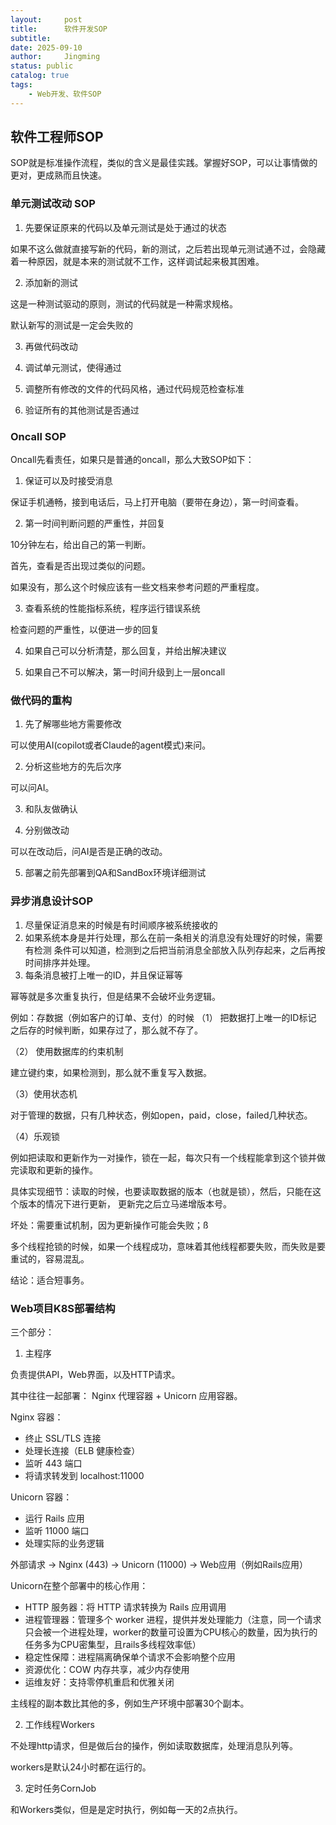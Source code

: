 ```yaml
---
layout:     post
title:      软件开发SOP
subtitle:
date: 2025-09-10
author:     Jingming
status: public
catalog: true
tags:
    - Web开发、软件SOP
---
```


## 软件工程师SOP

SOP就是标准操作流程，类似的含义是最佳实践。掌握好SOP，可以让事情做的更对，更成熟而且快速。

### 单元测试改动 SOP

1. 先要保证原来的代码以及单元测试是处于通过的状态

如果不这么做就直接写新的代码，新的测试，之后若出现单元测试通不过，会隐藏着一种原因，就是本来的测试就不工作，这样调试起来极其困难。

2. 添加新的测试

这是一种测试驱动的原则，测试的代码就是一种需求规格。

默认新写的测试是一定会失败的

3. 再做代码改动

4. 调试单元测试，使得通过

5. 调整所有修改的文件的代码风格，通过代码规范检查标准

6. 验证所有的其他测试是否通过

### Oncall SOP

Oncall先看责任，如果只是普通的oncall，那么大致SOP如下：

1. 保证可以及时接受消息

保证手机通畅，接到电话后，马上打开电脑（要带在身边），第一时间查看。

2. 第一时间判断问题的严重性，并回复

10分钟左右，给出自己的第一判断。

首先，查看是否出现过类似的问题。

如果没有，那么这个时候应该有一些文档来参考问题的严重程度。

3. 查看系统的性能指标系统，程序运行错误系统

检查问题的严重性，以便进一步的回复

4. 如果自己可以分析清楚，那么回复，并给出解决建议

5. 如果自己不可以解决，第一时间升级到上一层oncall

### 做代码的重构

1. 先了解哪些地方需要修改

可以使用AI(copilot或者Claude的agent模式)来问。

2. 分析这些地方的先后次序

可以问AI。

3. 和队友做确认

4. 分别做改动

可以在改动后，问AI是否是正确的改动。

5. 部署之前先部署到QA和SandBox环境详细测试

### 异步消息设计SOP

1. 尽量保证消息来的时候是有时间顺序被系统接收的
2. 如果系统本身是并行处理，那么在前一条相关的消息没有处理好的时候，需要有检测
条件可以知道，检测到之后把当前消息全部放入队列存起来，之后再按时间排序并处理。
3. 每条消息被打上唯一的ID，并且保证幂等

幂等就是多次重复执行，但是结果不会破坏业务逻辑。

例如：存数据（例如客户的订单、支付）的时候
（1） 把数据打上唯一的ID标记
之后存的时候判断，如果存过了，那么就不存了。

（2） 使用数据库的约束机制

建立键约束，如果检测到，那么就不重复写入数据。

（3）使用状态机

对于管理的数据，只有几种状态，例如open，paid，close，failed几种状态。

（4）乐观锁

例如把读取和更新作为一对操作，锁在一起，每次只有一个线程能拿到这个锁并做完读取和更新的操作。

具体实现细节：读取的时候，也要读取数据的版本（也就是锁），然后，只能在这个版本的情况下进行更新，
更新完之后立马递增版本号。

坏处：需要重试机制，因为更新操作可能会失败；ß

多个线程抢锁的时候，如果一个线程成功，意味着其他线程都要失败，而失败是要重试的，容易混乱。

结论：适合短事务。

### Web项目K8S部署结构

三个部分：

1. 主程序

负责提供API，Web界面，以及HTTP请求。

其中往往一起部署： Nginx 代理容器 + Unicorn 应用容器。

Nginx 容器：
- 终止 SSL/TLS 连接
- 处理长连接（ELB 健康检查）
- 监听 443 端口
- 将请求转发到 localhost:11000

Unicorn 容器：
- 运行 Rails 应用
- 监听 11000 端口
- 处理实际的业务逻辑

外部请求 → Nginx (443) → Unicorn (11000) → Web应用（例如Rails应用）

Unicorn在整个部署中的核心作用：

- HTTP 服务器：将 HTTP 请求转换为 Rails 应用调用
- 进程管理器：管理多个 worker 进程，提供并发处理能力（注意，同一个请求只会被一个进程处理，worker的数量可设置为CPU核心的数量，因为执行的任务多为CPU密集型，且rails多线程效率低）
- 稳定性保障：进程隔离确保单个请求不会影响整个应用
- 资源优化：COW 内存共享，减少内存使用
- 运维友好：支持零停机重启和优雅关闭

主线程的副本数比其他的多，例如生产环境中部署30个副本。

2. 工作线程Workers

不处理http请求，但是做后台的操作，例如读取数据库，处理消息队列等。

workers是默认24小时都在运行的。

3. 定时任务CornJob

和Workers类似，但是是定时执行，例如每一天的2点执行。
